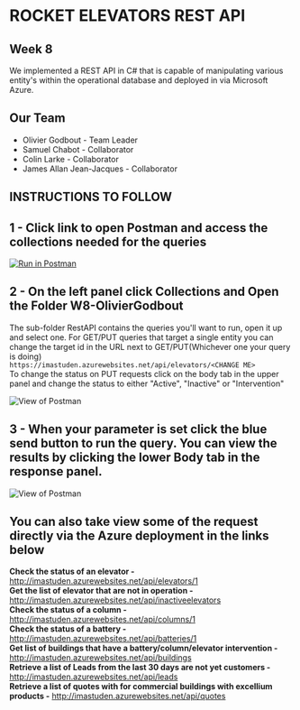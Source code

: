 # ROCKET ELEVATORS REST API

## Week 8
We implemented a REST API in C# that is capable of manipulating various entity's within the operational database and deployed in via Microsoft Azure. 

## Our Team
  - Olivier Godbout - Team Leader
  - Samuel Chabot  - Collaborator 
  - Colin Larke - Collaborator 
  - James Allan Jean-Jacques - Collaborator

 ## INSTRUCTIONS TO FOLLOW
 
 ## 1 - Click link to open Postman and access the collections needed for the queries
[![Run in Postman](https://run.pstmn.io/button.svg)](https://app.getpostman.com/run-collection/3f98d5e6a531e3025b47)


## 2 - On the left panel click Collections and Open the Folder W8-OlivierGodbout
The sub-folder RestAPI contains the queries you'll want to run, open it up and select one. For GET/PUT queries that target a single entity you can change the target id in the URL next to GET/PUT(Whichever one your query is doing)</br>
`https://imastuden.azurewebsites.net/api/elevators/<CHANGE ME>`</br>
To change the status on PUT requests click on the body tab in the upper panel and change the status to either "Active", "Inactive" or "Intervention"
 
 ![View of Postman](https://i.imgur.com/Um1JCw5.png)
 
## 3 - When your parameter is set click the blue send button to run the query. You can view the results by clicking the lower Body tab in the response panel.
![View of Postman](https://i.imgur.com/25Dn8l5.png)

## You can also take view some of the request directly via the Azure deployment in the links below
**Check the status of an elevator -** http://imastuden.azurewebsites.net/api/elevators/1 \
**Get the list of elevator that are not in operation -** http://imastuden.azurewebsites.net/api/inactiveelevators \
**Check the status of a column -** http://imastuden.azurewebsites.net/api/columns/1 \
**Check the status of a battery -** http://imastuden.azurewebsites.net/api/batteries/1 \
**Get list of buildings that have a battery/column/elevator intervention -** http://imastuden.azurewebsites.net/api/buildings \
**Retrieve a list of Leads from the last 30 days are not yet customers -** http://imastuden.azurewebsites.net/api/leads \
**Retrieve a list of quotes with for commercial buildings with excellium products -** http://imastuden.azurewebsites.net/api/quotes



